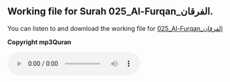 
## Working file for Surah 025_Al-Furqan_الفرقان.

You can listen to and download the working file for [025_Al-Furqan_الفرقان](https://server13.mp3quran.net/husr/025.mp3)

**Copyright mp3Quran**

<audio controls src="https://server13.mp3quran.net/husr/025.mp3"></audio>
